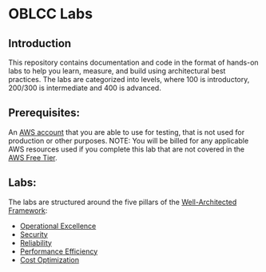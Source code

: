 # OBLCC Labs

## Introduction

This repository contains documentation and code in the format of hands-on labs to help you learn, measure, and build using architectural best practices. The labs are categorized into levels, where 100 is introductory, 200/300 is intermediate and 400 is advanced.

## Prerequisites:
An [AWS account](https://portal.aws.amazon.com/gp/aws/developer/registration/index.html) that you are able to use for testing, that is not used for production or other purposes.
NOTE: You will be billed for any applicable AWS resources used if you complete this lab that are not covered in the [AWS Free Tier](https://aws.amazon.com/free/).


## Labs:
The labs are structured around the five pillars of the [Well-Architected Framework](https://aws.amazon.com/well-architected):

- [Operational Excellence](Operations/README.md)
- [Security](Security/README.md)
- [Reliability](Reliability/README.md)
- [Performance Efficiency](Performance/README.md)
- [Cost Optimization](Cost/README.md)
